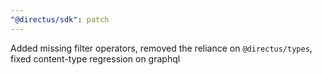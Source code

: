 ```yaml
---
"@directus/sdk": patch
---
```


Added missing filter operators, removed the reliance on `@directus/types`, fixed content-type regression on graphql
